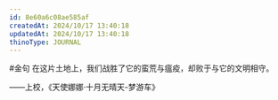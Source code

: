 ```yaml
---
id: 8e60a6c08ae585af
createdAt: 2024/10/17 13:40:18
updatedAt: 2024/10/17 13:40:18
thinoType: JOURNAL
---
```

#金句 在这片土地上，我们战胜了它的蛮荒与瘟疫，却败于与它的文明相守。

——上校，《天使娜娜·十月无晴天-梦游车》